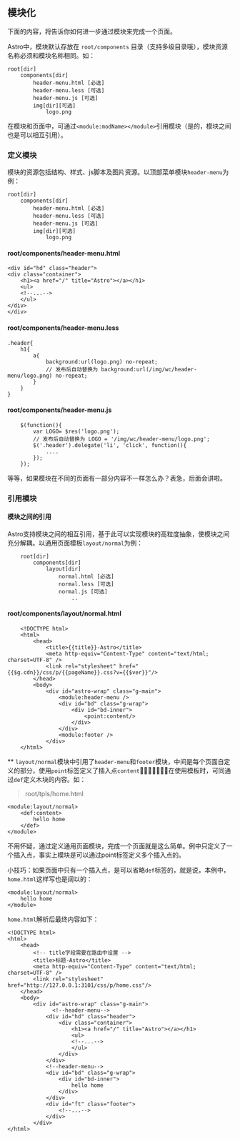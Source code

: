 ## 模块化

下面的内容，将告诉你如何进一步通过模块来完成一个页面。

Astro中，模块默认存放在 `root/components` 目录（支持多级目录哦），模块资源名称必须和模块名称相同。如：

    root[dir]
        components[dir]
            header-menu.html [必选]
            header-menu.less [可选]
            header-menu.js [可选]
            img[dir][可选]
                logo.png

在模块和页面中，可通过`<module:modName></module>`引用模块（是的，模块之间也是可以相互引用）。

### 定义模块

模块的资源包括结构、样式、js脚本及图片资源。以顶部菜单模块`header-menu`为例：

    root[dir]
        components[dir]
            header-menu.html [必选]
            header-menu.less [可选]
            header-menu.js [可选]
            img[dir][可选]
                logo.png
        
#### root/components/header-menu.html
    
    <div id="hd" class="header">
    <div class="container">
        <h1><a href="/" title="Astro"></a></h1>
        <ul>
        <!--...-->        
        </ul>
    </div>
    </div>

#### root/components/header-menu.less
    
    .header{
        h1{
            a{
                background:url(logo.png) no-repeat;
                // 发布后自动替换为 background:url(/img/wc/header-menu/logo.png) no-repeat;
            }
        }
    }

#### root/components/header-menu.js
```
    $(function(){
        var LOGO= $res('logo.png');
        // 发布后自动替换为 LOGO = '/img/wc/header-menu/logo.png';
        $('.header').delegate('li', 'click', function(){
            ....
        });
    });
```

等等，如果模块在不同的页面有一部分内容不一样怎么办？表急，后面会讲啦。

### 引用模块
####     模块之间的引用
Astro支持模块之间的相互引用，基于此可以实现模块的高粒度抽象，使模块之间充分解耦。以通用页面模板`layout/normal`为例：

```
    root[dir]
        components[dir]
            layout[dir]
                normal.html [必选]
                normal.less [可选]
                normal.js [可选]
                    ..

```
#### root/components/layout/normal.html
```
    <!DOCTYPE html>
    <html>
        <head>
            <title>{{title}}-Astro</title>
            <meta http-equiv="Content-Type" content="text/html; charset=UTF-8" />
            <link rel="stylesheet" href="{{$g.cdn}}/css/p/{{pageName}}.css?v={{$ver}}"/>
        </head>
        <body>
        	<div id="astro-wrap" class="g-main">
                <module:header-menu />
                <div id="bd" class="g-wrap">
                    <div id="bd-inner">
        				<point:content/>
                    </div>
                </div>
                <module:footer />            
            </div>
    </html>
```

** `layout/normal`模块中引用了`header-menu`和`footer`模块，中间是每个页面自定义的部分，使用`point`标签定义了插入点`content`，在使用模板时，可同通过`def`定义木块的内容。如：

>root/tpls/home.html
    
    <module:layout/normal>
        <def:content>
            hello home
        </def>
    </module>

不用怀疑，通过定义通用页面模块，完成一个页面就是这么简单。例中只定义了一个插入点，事实上模块是可以通过point标签定义多个插入点的。

小技巧：如果页面中只有一个插入点，是可以省略`def`标签的，就是说，本例中，`home.html`这样写也是阔以的：

    <module:layout/normal>
        hello home
    </module>

`home.html`解析后最终内容如下：

    <!DOCTYPE html>
    <html>
        <head>
            <!-- title字段需要在路由中设置 -->
            <title>标题-Astro</title>
            <meta http-equiv="Content-Type" content="text/html; charset=UTF-8" />
            <link rel="stylesheet" href="http://127.0.0.1:3101/css/p/home.css"/>
        </head>
        <body>
        	<div id="astro-wrap" class="g-main">
        	      <!--header-menu-->
                <div id="hd" class="header">
                    <div class="container">
                        <h1><a href="/" title="Astro"></a></h1>
                        <ul>
                        <!--...-->        
                        </ul>
                    </div>
                </div>
                <!--header-menu-->
                <div id="bd" class="g-wrap">
                    <div id="bd-inner">
        				hello home
                    </div>
                </div>
                <div id="ft" class="footer">
                    <!--...-->
                </div>
            </div>
    </html>
    
